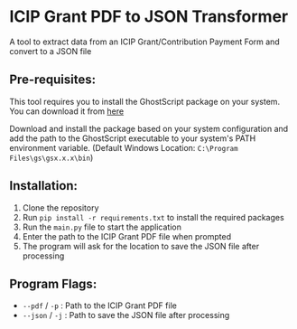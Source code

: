# ICIP Grant PDF to JSON Transformer

A tool to extract data from an ICIP Grant/Contribution Payment Form and convert to a JSON file

## Pre-requisites:
This tool requires you to install the GhostScript package on your system.
You can download it from [here](https://www.ghostscript.com/download/gsdnld.html "GhostScript Download Page")

Download and install the package based on your system configuration and add the path to the GhostScript executable to your system's PATH environment variable.
(Default Windows Location: `C:\Program Files\gs\gsx.x.x\bin`)

## Installation:
1. Clone the repository
2. Run `pip install -r requirements.txt` to install the required packages
3. Run the `main.py` file to start the application
4. Enter the path to the ICIP Grant PDF file when prompted
5. The program will ask for the location to save the JSON file after processing

## Program Flags:
- `--pdf` / `-p` : Path to the ICIP Grant PDF file
- `--json` / `-j` : Path to save the JSON file after processing


